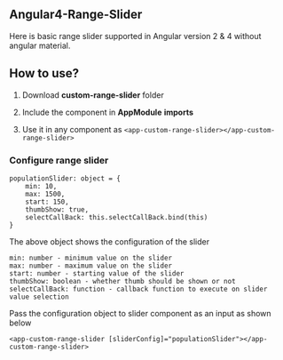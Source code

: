 
## Angular4-Range-Slider

Here is basic range slider supported in Angular version 2 & 4 without angular material.

## How to use?

1. Download **custom-range-slider** folder

2. Include the component in **AppModule** **imports**

3. Use it in any component as `<app-custom-range-slider></app-custom-range-slider>`

### Configure range slider

	populationSlider: object = {
		min: 10,
		max: 1500,
		start: 150,
		thumbShow: true,
		selectCallBack: this.selectCallBack.bind(this)
	}


The above object shows the configuration of the slider


    min: number - minimum value on the slider
    max: number - maximum value on the slider
    start: number - starting value of the slider
    thumbShow: boolean - whether thumb should be shown or not
    selectCallBack: function - callback function to execute on slider value selection


Pass the configuration object to slider component as an input as shown below

`<app-custom-range-slider [sliderConfig]="populationSlider"></app-custom-range-slider>`
